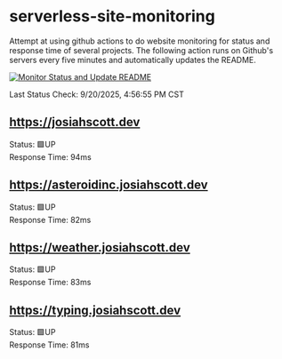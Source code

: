 # serverless-site-monitoring
Attempt at using github actions to do website monitoring for status and response time of several projects. The following action runs on Github's servers every five minutes and automatically updates the README.  

[![Monitor Status and Update README](https://github.com/JosiahSco/serverless-site-monitoring/actions/workflows/monitor.yaml/badge.svg)](https://github.com/JosiahSco/serverless-site-monitoring/actions/workflows/monitor.yaml)

Last Status Check: 9/20/2025, 4:56:55 PM CST

## https://josiahscott.dev
Status: 🟩UP  
Response Time: 94ms

## https://asteroidinc.josiahscott.dev
Status: 🟩UP  
Response Time: 82ms

## https://weather.josiahscott.dev
Status: 🟩UP  
Response Time: 83ms

## https://typing.josiahscott.dev
Status: 🟩UP  
Response Time: 81ms

